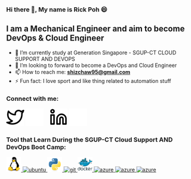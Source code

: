 ### Hi there 👋, My name is Rick Poh 😄 

## I am a Mechanical Engineer and aim to become DevOps & Cloud Engineer 

- 🔭 I’m currently study at Generation Singapore - SGUP-CT CLOUD SUPPORT AND DEVOPS 
- 👯 I’m looking to forward to become a DevOps and Cloud Engineer
- 📫 How to reach me: **shizchaw95@gmail.com**
- ⚡ Fun fact: I love sport and like thing related to automation stuff

### Connect with me:

[![website](./images/twitter-light.svg)](https://twitter.com/RickPoh95#gh-light-mode-only)
[![website](./images/twitter-dark.svg)](https://twitter.com/RickPoh95#gh-dark-mode-only)
&nbsp;&nbsp;
[![website](./images/linkedin-light.svg)](https://linkedin.com/in/rick-poh-08778a164/#gh-light-mode-only)
[![website](./images/linkedin-dark.svg)](https://linkedin.com/in/rick-poh-08778a164/#gh-dark-mode-only)

### Tool that Learn During the SGUP-CT Cloud Support AND DevOps Boot Camp:

<a href="https://www.linux.org/" target="_blank" rel="noreferrer"> <img src="https://raw.githubusercontent.com/devicons/devicon/master/icons/linux/linux-original.svg" alt="linux" width="40" height="40"/> </a>
<a href="https://ubuntu.com/" target="_blank" rel="noreferrer"> <img src="https://www.vectorlogo.zone/logos/ubuntu/ubuntu-icon.svg" alt="ubuntu" width="40" height="40"/> </a>
<a href="https://www.python.org" target="_blank" rel="noreferrer"> <img src="https://raw.githubusercontent.com/devicons/devicon/master/icons/python/python-original.svg" alt="python" width="40" height="40"/> </a> 
<a href="https://git-scm.com/" target="_blank" rel="noreferrer"> <img src="https://www.vectorlogo.zone/logos/git-scm/git-scm-icon.svg" alt="git" width="40" height="40"/> </a>
<a href="https://www.docker.com/" target="_blank" rel="noreferrer"> <img src="https://raw.githubusercontent.com/devicons/devicon/master/icons/docker/docker-original-wordmark.svg" alt="docker" width="40" height="40"/> </a> 
<a href="https://azure.microsoft.com/en-in/" target="_blank" rel="noreferrer"> <img src="https://www.vectorlogo.zone/logos/microsoft_azure/microsoft_azure-icon.svg" alt="azure" width="40" height="40"/> </a> 
<a href="https://www.ansible.com/" target="_blank" rel="noreferrer"> <img src="https://www.vectorlogo.zone/logos/ansible/ansible-icon.svg" alt="azure" width="40" height="40"/> </a> 
<a href="https://www.terraform.io/" target="_blank" rel="noreferrer"> <img src="https://www.vectorlogo.zone/logos/terraformio/terraformio-icon.svg" alt="azure" width="40" height="40"/> </a> 





